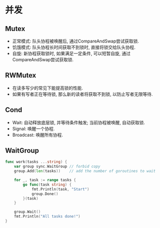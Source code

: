 # 并发

## Mutex

* 正常模式: 队头协程被唤醒后, 通过CompareAndSwap尝试获取锁.
* 饥饿模式: 队头协程长时间获取不到锁时, 直接将锁交给队头协程.
* 自旋: 新协程获取锁时, 如果满足一定条件, 可以短暂自旋, 通过CompareAndSwap尝试获取锁.

## RWMutex

* 在读多写少的常见下能提高锁的性能.
* 如果有写者正在等待锁, 那么新的读者将获取不到锁, 以防止写者无限等待.

## Cond

* Wait: 自动释放底层锁, 并等待条件触发; 当前协程被唤醒, 自动获取锁.
* Signal: 唤醒一个协程.
* Broadcast: 唤醒所有协程.

## WaitGroup

```go
func work(tasks ...string) {
	var group sync.WaitGroup // forbid copy
	group.Add(len(tasks))    // add the number of goroutines to wait

	for _, task := range tasks {
		go func(task string) {
			fmt.Println(task, "Start")
			group.Done()
		}(task)
	}

	group.Wait()
	fmt.Println("All tasks done!")
}
```
